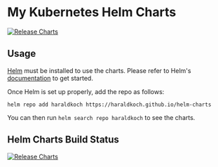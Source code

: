 # My Kubernetes Helm Charts

[![Release Charts](https://github.com/haraldkoch/helm-charts/actions/workflows/chart-release.yml/badge.svg)](https://github.com/haraldkoch/helm-charts/actions/workflows/chart-release.yml)

## Usage

[Helm](https://helm.sh) must be installed to use the charts.
Please refer to Helm's [documentation](https://helm.sh/docs/) to get started.

Once Helm is set up properly, add the repo as follows:

```console
helm repo add haraldkoch https://haraldkoch.github.io/helm-charts
```

You can then run `helm search repo haraldkoch` to see the charts.

## Helm Charts Build Status

[![Release Charts](https://github.com/haraldkoch/helm-charts/actions/workflows/chart-release.yml/badge.svg)](https://github.com/haraldkoch/helm-charts/actions/workflows/chart-release.yml)
